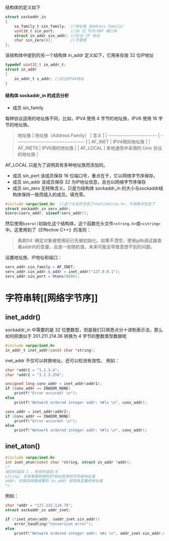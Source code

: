 结构体的定义如下

```c
struct sockaddr_in
{
    sa_family_t sin_family;  //地址族（Address Family）
    uint16_t sin_port;       //16 位 TCP/UDP 端口号
    struct in_addr sin_addr; //32位 IP 地址
    char sin_zero[8];        //不使用
};
```

该结构体中提到的另一个结构体 in_addr 定义如下，它用来存放 32 位IP地址

```c
typedef uint32_t in_addr_t;
struct in_addr
{
    in_addr_t s_addr; //32位IPV4地址
}
```
#### 结构体 sockaddr_in 的成员分析

- 成员 sin_family

每种协议适用的地址族不同，比如，IPV4 使用 4 字节的地址族，IPV6 使用 16 字节的地址族。

> 地址族
| 地址族（Address Family） | 含义                               |
| ------------------------ | ---------------------------------- |
| AF_INET                  | IPV4用的地址族                     |
| AF_INET6                 | IPV6用的地址族                     |
| AF_LOCAL                 | 本地通信中采用的 Unix 协议的地址族 |

AF_LOCAL 只是为了说明具有多种地址族而添加的。

- 成员 sin_port
  该成员保存 16 位端口号，重点在于，它以网络字节序保存。
- 成员 sin_addr
  该成员保存 32 为IP地址信息，且也以网络字节序保存
- 成员 sin_zero
  无特殊含义。只是为结构体 sockaddr_in 的大小与sockaddr结构体保持一致而插入的成员。填充零。

```c
#include <arpa/inet.h>  //这个头文件包含了<netinet/in.h>，不用再次包含了
struct sockaddr_in serv_addr;
bzero(&serv_addr, sizeof(serv_addr));
```

然后使用`bzero()`初始化这个结构体，这个函数在头文件`<string.h>`或`<cstring>`中。这里用到了《Effective C++》的准则：

> 条款04: 确定对象被使用前已先被初始化。如果不清空，使用gdb调试器查看addr内的变量，会是一些随机值，未来可能会导致意想不到的问题。


设置地址族、IP地址和端口：

```cpp
serv_addr.sin_family = AF_INET;
serv_addr.sin_addr.s_addr = inet_addr("127.0.0.1");
serv_addr.sin_port = htons(8888);
```

# 字符串转[[网络字节序]]
## inet_addr()
sockaddr_in 中需要的是 32 位整数型，但是我们只熟悉点分十进制表示法，那么如何把类似于 201.211.214.36 转换为 4 字节的整数类型数据呢 

```C
#include <arpa/inet.h>
in_addr_t inet_addr(const char *string);
```
inet_addr 不仅可以转换地址，还可以检测有效性。
例如：
```c
char *addr1 = "1.2.3.4";
char *addr2 = "1.2.3.256";

unsigned long conv_addr = inet_addr(addr1);
if (conv_addr == INADDR_NONE)
    printf("Error occured! \n");
else
    printf("Network ordered integer addr: %#lx \n", conv_addr);

conv_addr = inet_addr(addr2);
if (conv_addr == INADDR_NONE)
    printf("Error occured! \n");
else
	printf("Network ordered integer addr: %#lx \n", conv_addr);
```
## inet_aton()
```c
#include <arpa/inet.h>
int inet_aton(const char *string, struct in_addr *addr);
/*
成功时返回 1 ，失败时返回 0
string: 含有需要转换的IP地址信息的字符串地址值
addr: 将保存转换结果的 in_addr 结构体变量的地址值
*/
```
例如：
```c
char *addr = "127.232.124.79";
struct sockaddr_in addr_inet;

if (!inet_aton(addr, &addr_inet.sin_addr))
	error_handling("Conversion error");
else
	printf("Network ordered integer addr: %#x \n", addr_inet.sin_addr.s_addr);
```